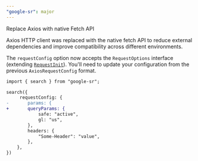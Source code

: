 ```yaml
---
"google-sr": major
---
```


Replace Axios with native Fetch API

Axios HTTP client was replaced with the native fetch API to reduce external dependencies and improve compatibility across different environments.

The `requestConfig` option now accepts the `RequestOptions` interface (extending [`RequestInit`](https://developer.mozilla.org/en-US/docs/Web/API/RequestInit)). You'll need to update your configuration from the previous `AxiosRequestConfig` format.

```diff
import { search } from "google-sr";

search({
	 requestConfig: {
-   	params: {
+		queryParams: {
			safe: "active",
			gl: "us",
		},
		headers: {
			"Some-Header": "value",
		},
	},
})
```
